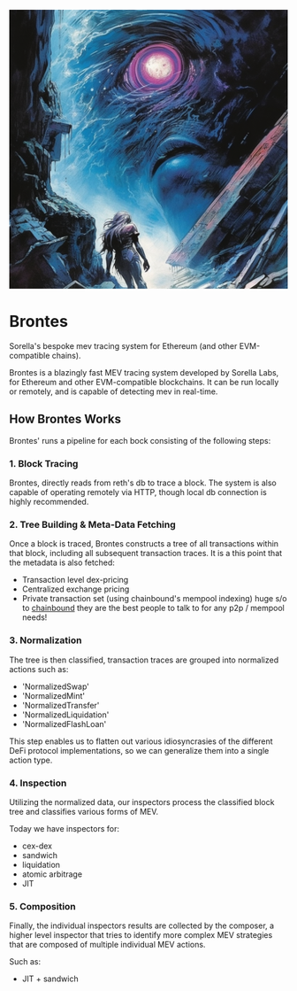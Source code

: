 ![](assets/Brontes.png)

# Brontes

Sorella's bespoke mev tracing system for Ethereum (and other EVM-compatible chains).

Brontes is a blazingly fast MEV tracing system developed by Sorella Labs, for Ethereum and other EVM-compatible blockchains. It can be run locally or remotely, and is capable of detecting mev in real-time.

## How Brontes Works

Brontes' runs a pipeline for each bock consisting of the following steps:

### 1. Block Tracing

Brontes, directly reads from reth's db to trace a block. The system is also capable of operating remotely via HTTP, though local db connection is highly recommended.

### 2. Tree Building & Meta-Data Fetching

Once a block is traced, Brontes constructs a tree of all transactions within that block, including all subsequent transaction traces. It is a this point that the metadata is also fetched:

- Transaction level dex-pricing
- Centralized exchange pricing
- Private transaction set (using chainbound's mempool indexing) huge s/o to [chainbound](https://www.chainbound.io/) they are the best people to talk to for any p2p / mempool needs!

### 3. Normalization

The tree is then classified, transaction traces are grouped into normalized actions such as:

- 'NormalizedSwap'
- 'NormalizedMint'
- 'NormalizedTransfer'
- 'NormalizedLiquidation'
- 'NormalizedFlashLoan'

This step enables us to flatten out various idiosyncrasies of the different DeFi protocol implementations, so we can generalize them into a single action type.

### 4. Inspection

Utilizing the normalized data, our inspectors process the classified block tree and classifies various forms of MEV.

Today we have inspectors for:

- cex-dex
- sandwich
- liquidation
- atomic arbitrage
- JIT

### 5. Composition

Finally, the individual inspectors results are collected by the composer, a higher level inspector that tries to identify more complex MEV strategies that are composed of multiple individual MEV actions.

Such as:

- JIT + sandwich
